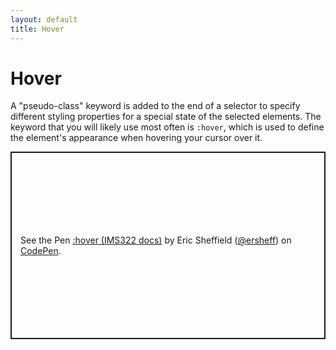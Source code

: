 ```yaml
---
layout: default
title: Hover
---
```

# Hover
A "pseudo-class" keyword is added to the end of a selector to specify different styling properties for a special state of the selected elements. The keyword that you will likely use most often is `:hover`, which is used to define the element's appearance when hovering your cursor over it.
<p class="codepen" data-height="300" data-default-tab="html,result" data-slug-hash="abXeMdN" data-editable="true" data-user="ersheff" style="height: 300px; box-sizing: border-box; display: flex; align-items: center; justify-content: center; border: 2px solid; margin: 1em 0; padding: 1em;">
  <span>See the Pen <a href="https://codepen.io/ersheff/pen/abXeMdN">
  :hover (IMS322 docs)</a> by Eric Sheffield (<a href="https://codepen.io/ersheff">@ersheff</a>)
  on <a href="https://codepen.io">CodePen</a>.</span>
</p>
<script async src="https://cpwebassets.codepen.io/assets/embed/ei.js"></script>